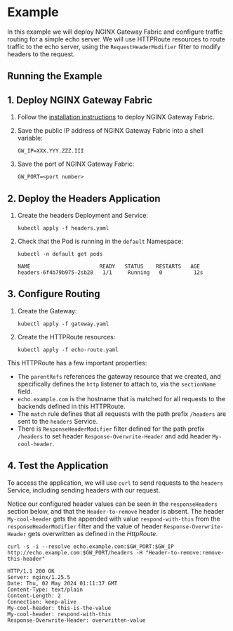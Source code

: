 # Example

In this example we will deploy NGINX Gateway Fabric and configure traffic routing for a simple echo server.
We will use HTTPRoute resources to route traffic to the echo server, using the `RequestHeaderModifier` filter to modify
headers to the request.

## Running the Example

## 1. Deploy NGINX Gateway Fabric

1. Follow the [installation instructions](https://docs.nginx.com/nginx-gateway-fabric/installation/) to deploy NGINX Gateway Fabric.

1. Save the public IP address of NGINX Gateway Fabric into a shell variable:

   ```text
   GW_IP=XXX.YYY.ZZZ.III
   ```

1. Save the port of NGINX Gateway Fabric:

   ```text
   GW_PORT=<port number>
   ```

## 2. Deploy the Headers Application

1. Create the headers Deployment and Service:

   ```shell
   kubectl apply -f headers.yaml
   ```

1. Check that the Pod is running in the `default` Namespace:

   ```shell
   kubectl -n default get pods
   ```

   ```text
   NAME                      READY   STATUS    RESTARTS   AGE
   headers-6f4b79b975-2sb28   1/1     Running   0          12s
   ```

## 3. Configure Routing

1. Create the Gateway:

   ```shell
   kubectl apply -f gateway.yaml
   ```

1. Create the HTTPRoute resources:

   ```shell
   kubectl apply -f echo-route.yaml
   ```

This HTTPRoute has a few important properties:

- The `parentRefs` references the gateway resource that we created, and specifically defines the `http` listener to attach to, via the `sectionName` field.
- `echo.example.com` is the hostname that is matched for all requests to the backends defined in this HTTPRoute.
- The `match` rule defines that all requests with the path prefix `/headers` are sent to the `headers` Service.
- There is `ResponseHeaderModifier` filter defined for the path prefix `/headers` to set header `Response-Overwrite-Header` and add header `My-cool-header`.

## 4. Test the Application

To access the application, we will use `curl` to send requests to the `headers` Service, including sending headers with our request.


Notice our configured header values can be seen in the `responseHeaders` section below, and that the `Header-to-remove` header is absent. The header `My-cool-header` gets the appended with value `respond-with-this` from the `responseHeaderModifier` filter and the value of header `Response-Overwrite-Header` gets overwritten as defined in the *HttpRoute*.

```shell
curl -s -i --resolve echo.example.com:$GW_PORT:$GW_IP http://echo.example.com:$GW_PORT/headers -H "Header-to-remove:remove-this-header"
```

```text
HTTP/1.1 200 OK
Server: nginx/1.25.5
Date: Thu, 02 May 2024 01:11:37 GMT
Content-Type: text/plain
Content-Length: 2
Connection: keep-alive
My-cool-header: this-is-the-value
My-cool-header: respond-with-this
Response-Overwrite-Header: overwritten-value
```
